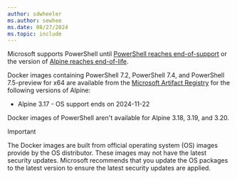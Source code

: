 ```yaml
---
author: sdwheeler
ms.author: sewhee
ms.date: 08/27/2024
ms.topic: include
---
```

<!-- markdownlint-disable first-line-h1 -->
Microsoft supports PowerShell until [PowerShell reaches end-of-support][lifecycle] or the version of
[Alpine reaches end-of-life][eol-alpine].

Docker images containing PowerShell 7.2, PowerShell 7.4, and PowerShell 7.5-preview for x64 are
available from the [Microsoft Artifact Registry][mcr] for the following versions of Alpine:

- Alpine 3.17 - OS support ends on 2024-11-22

Docker images of PowerShell aren't available for Alpine 3.18, 3.19, and 3.20.

> [!IMPORTANT]
> The Docker images are built from official operating system (OS) images provide by the OS
> distributor. These images may not have the latest security updates. Microsoft recommends that you
> update the OS packages to the latest version to ensure the latest security updates are applied.

[lifecycle]: /powershell/scripting/install/powershell-support-lifecycle
[eol-alpine]: https://alpinelinux.org/releases/
[mcr]: https://mcr.microsoft.com/en-us/product/powershell/tags
